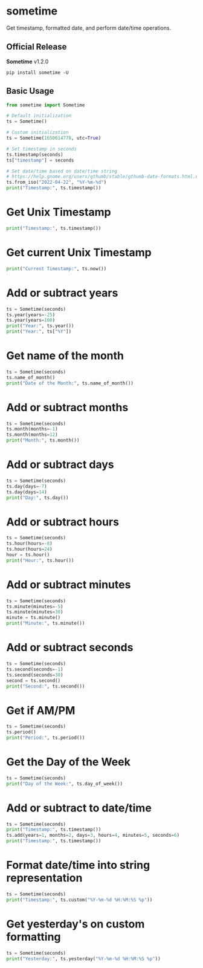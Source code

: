 # sometime
Get timestamp, formatted date, and perform date/time operations.

## Official Release
**Sometime** v1.2.0

`pip install sometime -U`

## Basic Usage

```python
from sometime import Sometime
```

```python
# Default initialization
ts = Sometime()

# Custom initialization
ts = Sometime(1650614778, utc=True)

# Set timestamp in seconds
ts.timestamp(seconds)
ts["timestamp"] = seconds

# Set date/time based on date/time string
# https://help.gnome.org/users/gthumb/stable/gthumb-date-formats.html.en"
ts.from_iso("2022-04-22", "%Y-%m-%d")
print("Timestamp:", ts.timestamp())
```

# Get Unix Timestamp
```python
print("Timestamp:", ts.timestamp())
```

# Get current Unix Timestamp
```python
print("Current Timestamp:", ts.now())
```

# Add or subtract years
```python
ts = Sometime(seconds)
ts.year(years=-25)
ts.year(years=100)
print("Year:", ts.year())
print("Year:", ts["%Y"])
```

# Get name of the month
```python
ts = Sometime(seconds)
ts.name_of_month()
print("Date of the Month:", ts.name_of_month())
```

# Add or subtract months
```python
ts = Sometime(seconds)
ts.month(months=-1)
ts.month(months=12)
print("Month:", ts.month())
```

# Add or subtract days
```python
ts = Sometime(seconds)
ts.day(days=-7)
ts.day(days=14)
print("Day:", ts.day())
```

# Add or subtract hours
```python
ts = Sometime(seconds)
ts.hour(hours=-8)
ts.hour(hours=24)
hour = ts.hour()
print("Hour:", ts.hour())
```

# Add or subtract minutes
```python
ts = Sometime(seconds)
ts.minute(minutes=-5)
ts.minute(minutes=30)
minute = ts.minute()
print("Minute:", ts.minute())
```

# Add or subtract seconds
```python
ts = Sometime(seconds)
ts.second(seconds=-1)
ts.second(seconds=30)
second = ts.second()
print("Second:", ts.second())
```

# Get if AM/PM
```python
ts = Sometime(seconds)
ts.period()
print("Period:", ts.period())
```

# Get the Day of the Week
```python
ts = Sometime(seconds)
print("Day of the Week:", ts.day_of_week())
```

# Add or subtract to date/time
```python
ts = Sometime(seconds)
print("Timestamp:", ts.timestamp())
ts.add(years=1, months=2, days=3, hours=4, minutes=5, seconds=6)
print("Timestamp:", ts.timestamp())
```

# Format date/time into string representation
```python
ts = Sometime(seconds)
print("Timestamp:", ts.custom("%Y-%m-%d %H:%M:%S %p"))
```

# Get yesterday's on custom formatting
```python
ts = Sometime(seconds)
print("Yesterday:", ts.yesterday("%Y-%m-%d %H:%M:%S %p"))
```